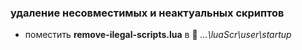 ### удаление несовместимых и неактуальных скриптов

- поместить **remove-ilegal-scripts.lua** в :file_folder: _...\luaScr\user\startup_



